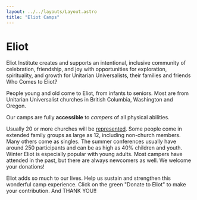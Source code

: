 ```yaml
---
layout: ../../layouts/Layout.astro
title: "Eliot Camps"
---
```

# Eliot

Eliot Institute creates and supports an intentional, inclusive community of celebration, friendship, and joy with opportunities for exploration, spirituality, and growth for Unitarian Universalists, their families and friends 
Who Comes to Eliot?

People young and old come to Eliot, from infants to seniors. Most are from Unitarian Universalist churches in British Columbia, Washington and Oregon.

Our camps are fully **accessible** to *campers* of all physical abilities.

Usually 20 or more churches will be [represented](https://www.eliotinstitute.org/calendar). Some people come in extended family groups as large as 12, including non-church members. Many others come as singles. The summer conferences usually have around 250 participants and can be as high as 40% children and youth. Winter Eliot is especially popular with young adults. Most campers have attended in the past, but there are always newcomers as well.
We welcome your donations!

Eliot adds so much to our lives. Help us sustain and strengthen this wonderful camp experience. Click on the green "Donate to Eliot" to make your contribution. And THANK YOU!!